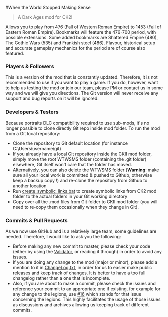 #When the World Stopped Making Sense

> A Dark Ages mod for CK2! 

Allows you to play from 476 (Fall of Western Roman Empire) to 1453 (Fall of Eastern Roman Empire). 
Bookmarks will feature the 476-700 period, with possible extensions. 
Some added bookmarks are Shattered Empire (480), The Gothic Wars (535) and Frankish steel (486). 
Flavour, historical setup and accurate gameplay mechanics for the period are of course also featured.

### Players & Followers

This is a version of the mod that is constantly updated. Therefore, it is not recommended to use if you want to play a game. 
If you do, however, want to help us testing the mod or join our team, please PM or contact us in some way and we will give you directions. 
The Git version will never receive any support and bug reports on it will be ignored.


### Developers & Testers

Because portraits DLC compatibility required to use sub-mods, it's no longer possible to clone directly Git repo inside mod folder.
To run the mod from a Git local repository:
- Clone the repository to Git default location (for instance C:\Users\username\git\)
 - If you already have a local Git repository inside the CKII mod folder, simply move the root WTWSMS folder (containing the .git folder) elsewhere, Git itself won't care that the folder has moved.
 - Alternatively, you can also delete the WTWSMS folder (**Warning**: make sure all your local work is committed & pushed to Github, otherwise keep a backup copy !) and re-clone the repository from Github to another location
- Run [create_symbolic_links.bat](create_symbolic_links.bat) to create symbolic links from CK2 mod folder to the actual folders in your Git working directory
- Copy over all the .mod files from Git folder to CKII mod folder (you will need to re-copy them occasionally when they change in Git). 

### Commits & Pull Requests

As we now use GitHub and is a relatively large team, some guidelines are needed. Therefore, I would like to ask you the following: 
- Before making any new commit to master, please check your code (either by using the [Validator](http://forum.paradoxplaza.com/forum/showthread.php?597480-The-Validator-Find-errors-quickly-and-with-minimal-pain!/page75), or reading it through) in order to avoid any issues.
- If you are doing any change to the mod (major or minor), please add a mention to it in [ChangeLog.txt](ChangeLog.txt), in order for us to easier make public releases and keep track of changes. 
It is better to have a too full changelog rather than a one that is incomplete. 
- Also, if you are about to make a commit, please check the issues and reference your commit to an appropriate one if existing, for example for any change to the legions, use [#16](https://github.com/rickinator9/WTWSMS/issues/16) which stands for that issue concerning the legions. 
This highly facilitates the usage of those issues as discussions and archives allowing us keeping track of different commits.
